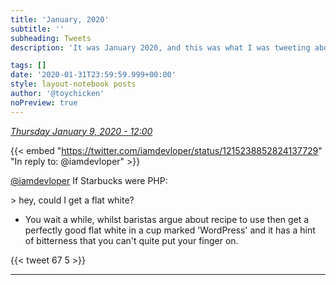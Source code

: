 ```yaml
---
title: 'January, 2020'
subtitle: ''
subheading: Tweets
description: 'It was January 2020, and this was what I was tweeting about...'

tags: []
date: '2020-01-31T23:59:59.999+00:00'
style: layout-notebook posts
author: '@toychicken'
noPreview: true
---
```


<p><a id="1215241954163941376" href="#1215241954163941376"><em title="2020-01-09T12:00:34.000+00:00">Thursday January 9, 2020 - 12:00</em></a></p>
      
{{< embed "https://twitter.com/iamdevloper/status/1215238852824137729" "In reply to: @iamdevloper" >}}


[@iamdevloper](https://twitter.com/@iamdevloper)  If Starbucks were PHP:



&gt; hey, could I get a flat white?

* You wait a while, whilst baristas argue about recipe to use then get a perfectly good flat white in a cup marked 'WordPress' and it has a hint of bitterness that you can't quite put your finger on.

{{< tweet 67 5 >}}

---
